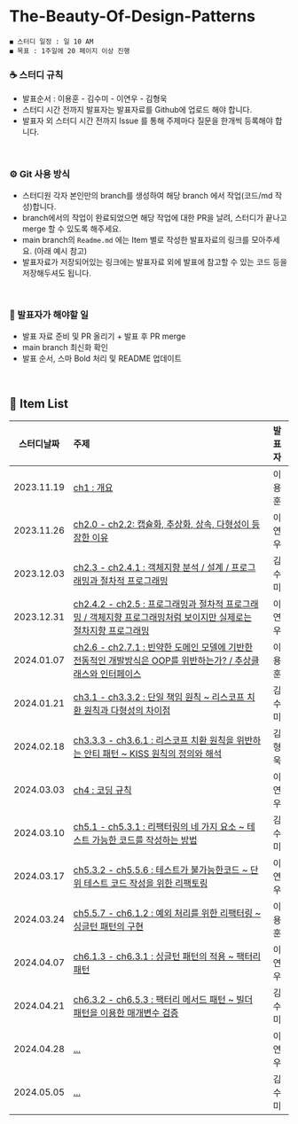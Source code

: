 # The-Beauty-Of-Design-Patterns
    ◼︎ 스터디 일정 : 일 10 AM
    ◼︎ 목표 : 1주일에 20 페이지 이상 진행

    
### ☕️ 스터디 규칙
- 발표순서 : 이용훈 - 김수미 - 이연우 - 김형욱
- 스터디 시간 전까지 발표자는 발표자료를 Github에 업로드 해야 합니다.
- 발표자 외 스터디 시간 전까지 Issue 를 통해 주제마다 질문을 한개씩 등록해야 합니다.
<br>

### ⚙️ Git 사용 방식
- 스터디원 각자 본인만의 branch를 생성하여 해당 branch 에서 작업(코드/md 작성)합니다.
- branch에서의 작업이 완료되었으면 해당 작업에 대한 PR을 날려, 스터디가 끝나고 merge 할 수 있도록 해주세요.
- main branch의 `Readme.md` 에는 Item 별로 작성한 발표자료의 링크를 모아주세요. (아래 예시 참고)
- 발표자료가 저장되어있는 링크에는 발표자료 외에 발표에 참고할 수 있는 코드 등을 저장해두셔도 됩니다.
<br>

### 📌 발표자가 해야할 일
- 발표 자료 준비 및 PR 올리기 + 발표 후 PR merge
- main branch 최신화 확인
- 발표 순서, 스마 Bold 처리 및 README 업데이트
<br>


## 🍄 Item List
| 스터디날짜 | 주제 | 발표자 |
|:----------:|:---|:----------:|
| 2023.11.19 | [ch1 : 개요](https://github.com/Dev-Prison/The-Beauty-Of-Design-Patterns/blob/main/yonghoon/ch1.%EA%B0%9C%EC%9A%94.md) | 이용훈 |
| 2023.11.26 | [ch2.0 - ch2.2: 캡슐화, 추상화, 상속, 다형성이 등장한 이유](https://github.com/Dev-Prison/The-Beauty-Of-Design-Patterns/blob/main/ynoolee/ch02/ch02.md) | 이연우 |
| 2023.12.03 | [ch2.3 - ch2.4.1 : 객체지향 분석 / 설계 / 프로그래밍과 절차적 프로그래밍](https://kimsumi.notion.site/CH2-5fc08604b97d41afb2e3a45fe4feb59d) | 김수미 |
| 2023.12.31 | [ch2.4.2 - ch2.5 : 프로그래밍과 절차적 프로그래밍 / 객체지향 프로그래밍처럼 보이지만 실제로는 절차지향 프로그래밍](https://github.com/Dev-Prison/The-Beauty-Of-Design-Patterns/blob/main/ynoolee/ch02/ch2.4_2.5.md) | 이연우 |
| 2024.01.07 | [ch2.6 - ch2.7.1 : 빈약한 도메인 모델에 기반한 전동적인 개발방식은 OOP를 위반하는가? / 추상클래스와 인터페이스](https://github.com/Dev-Prison/The-Beauty-Of-Design-Patterns/blob/main/yonghoon/ch2-6.md) | 이용훈 |
| 2024.01.21 | [ch3.1 - ch3.3.2 : 단일 책임 원칙 ~ 리스코프 치환 원칙과 다형성의 차이점](https://kimsumi.notion.site/CH3-1-CH3-3-2-00b65efc453140ef9d938935671f11d7) | 김수미 |
| 2024.02.18 | [ch3.3.3 - ch3.6.1 : 리스코프 치환 원칙을 위반하는 안티 패턴 ~ KISS 원칙의 정의와 해석](https://morning-paprika-8fa.notion.site/3-3-3-3-6-1-5d4bcc47093f4df1b38c66a00dc9b85f) | 김형욱 |
| 2024.03.03 | [ch4 : 코딩 규칙](https://github.com/Dev-Prison/The-Beauty-Of-Design-Patterns/blob/main/ynoolee/ch04/ch04_%EC%BD%94%EB%94%A9_%EA%B7%9C%EC%B9%99.md) | 이연우 |
| 2024.03.10 | [ch5.1 - ch5.3.1 : 리팩터링의 네 가지 요소 ~ 테스트 가능한 코드를 작성하는 방법](https://kimsumi.notion.site/CH5-1-CH5-3-1-6262633eafcc4601b9fd2b3ad1b4ffcb?pvs=4) | 김수미 |
| 2024.03.17 | [ch5.3.2 - ch5.5.6 : 테스트가 불가능한코드 ~ 단위 테스트 코드 작성을 위한 리팩토링](https://github.com/Dev-Prison/The-Beauty-Of-Design-Patterns/blob/main/ynoolee/ch05/ch05_05_06_%EB%A6%AC%ED%8C%A9%ED%86%A0%EB%A7%81.md) | 이연우 |
| 2024.03.24 | [ch5.5.7 - ch6.1.2 : 예외 처리를 위한 리팩터링 ~ 싱글턴 패턴의 구현](https://github.com/Dev-Prison/The-Beauty-Of-Design-Patterns/blob/main/yonghoon/5.5.7.md) | 이용훈 |
| 2024.04.07 | [ch6.1.3 - ch6.3.1 : 싱글턴 패턴의 적용 ~ 팩터리 패턴](https://github.com/Dev-Prison/The-Beauty-Of-Design-Patterns/blob/main/ynoolee/ch06/ch060103_ch060301.md) | 이연우 |
| 2024.04.21 | [ch6.3.2 - ch6.5.3 : 팩터리 메서드 패턴 ~ 빌더 패턴을 이용한 매개변수 검증](https://kimsumi.notion.site/CH6-3-2-CH6-5-3-2f18f9b43ffa48a7b41dbff72bc6934e) | 김수미 |
| 2024.04.28 | [...]() | 이연우 |
| 2024.05.05 | [...]() | 김수미 |
